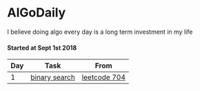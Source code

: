 AlGoDaily
===
I believe doing algo every day is a long term investment in my life

#### Started at Sept 1st 2018

| Day  | Task | From |
| --- | --- | --- |
| 1 | [binary search](/leetcode/704-binary-search) | [leetcode 704](https://leetcode.com/problems/binary-search/description/) |